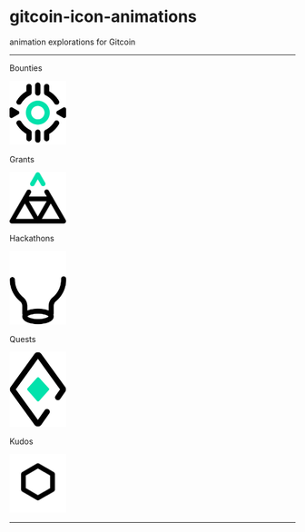 # gitcoin-icon-animations
 animation explorations for Gitcoin

---

Bounties

<img src="https://github.com/melvinalvarez/gitcoin-icon-animations/raw/main/svg-anims/bounties-01.svg" width="100">

Grants

<img src="https://github.com/melvinalvarez/gitcoin-icon-animations/raw/main/svg-anims/grants-01.svg" width="100">

Hackathons

<img src="https://github.com/melvinalvarez/gitcoin-icon-animations/raw/main/svg-anims/hackathons-01.svg" width="100">

Quests

<img src="https://github.com/melvinalvarez/gitcoin-icon-animations/raw/main/svg-anims/quests-01.svg" width="100">

Kudos 

<img src="https://github.com/melvinalvarez/gitcoin-icon-animations/raw/main/svg-anims/kudos-01.svg" width="100">



---
